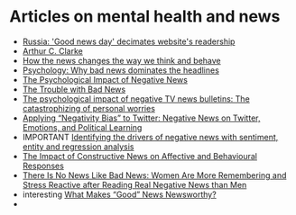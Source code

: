 # Articles on mental health and news

* [Russia: 'Good news day' decimates website's readership](https://www.bbc.com/news/blogs-news-from-elsewhere-30318261)
* [Arthur C. Clarke](https://www.goodreads.com/quotes/66260-the-newspapers-of-utopia-he-had-long)
* [How the news changes the way we think and behave](https://www.bbc.com/future/article/20200512-how-the-news-changes-the-way-we-think-and-behave)
* [Psychology: Why bad news dominates the headlines](https://www.bbc.com/future/article/20140728-why-is-all-the-news-bad)
* [The Psychological Impact of Negative News](https://www.psychologytoday.com/au/blog/why-we-worry/202009/the-psychological-impact-negative-news)
* [The Trouble with Bad News](https://journals.sagepub.com/doi/pdf/10.1177/073953298100200201)
* [The psychological impact of negative TV news bulletins: The catastrophizing of personal worries](https://bpspsychub.onlinelibrary.wiley.com/doi/abs/10.1111/j.2044-8295.1997.tb02622.x)
* [Applying “Negativity Bias” to Twitter: Negative News on Twitter, Emotions, and Political Learning](https://www.tandfonline.com/doi/abs/10.1080/19331681.2015.1100225)
* IMPORTANT [Identifying the drivers of negative news with sentiment, entity and regression analysis](https://www.sciencedirect.com/science/article/pii/S2667096822000179)
* [The Impact of Constructive News on Affective and Behavioural Responses](https://www.tandfonline.com/doi/abs/10.1080/1461670X.2018.1545599)
* [There Is No News Like Bad News: Women Are More Remembering and Stress Reactive after Reading Real Negative News than Men](https://journals.plos.org/plosone/article?id=10.1371/journal.pone.0047189)
* interesting [What Makes “Good” News Newsworthy?](https://www.tandfonline.com/doi/abs/10.1080/08824096.2016.1186619)
* 